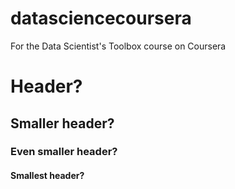 datasciencecoursera
===================

For the Data Scientist's Toolbox course on Coursera


# Header?
## Smaller header?
### Even smaller header?
#### Smallest header?
